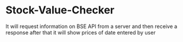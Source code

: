 # Stock-Value-Checker
It will request information on BSE API from a server and then receive a response after that it will show prices of date entered by user
